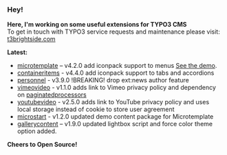 ### Hey!

**Here, I'm working on some useful extensions for TYPO3 CMS**<br />To get in touch with TYPO3 service requests and maintenance please visit: [t3brightside.com](https://t3brightside.com)

**Latest:**<br />
- [microtemplate](https://github.com/t3brightside/microtemplate) – v4.2.0 add iconpack support to menus [See the demo](https://microtemplate.t3brightside.com).
- [containeritems](https://github.com/t3brightside/containeritems) - v4.4.0 add iconpack support to tabs and accordions
- [personnel](https://github.com/t3brightside/personnel) - v3.9.0 !BREAKING! drop ext:news author feature
- [vimeovideo](https://github.com/t3brightside/vimeovideo) - v1.1.0 adds link to Vimeo privacy policy and dependency on [paginatedprocessors](https://github.com/t3brightside/paginatedprocessors) 
- [youtubevideo](https://github.com/t3brightside/youtubevideo) - v2.5.0 adds link to YouTube privacy policy and uses local storage instead of cookie to store user agreement
- [microstart](https://github.com/t3brightside/microstart) - v1.2.0 updated demo content package for Microtemplate
- [gallerycontent](https://github.com/t3brightside/gallerycontent) – v1.9.0 updated lightbox script and force color theme option added.

**Cheers to Open Source!**
